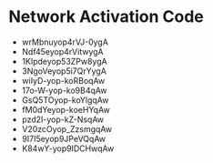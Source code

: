 # Network Activation Code
* wrMbnuyop4rVJ-0ygA
* Ndf45eyop4rVitwygA
* 1KIpdeyop53ZPw8ygA
* 3NgoVeyop5i7QrYygA
* wiIyD-yop-koRBoqAw
* 17o-W-yop-ko9B4qAw
* GsQ5TOyop-koYlgqAw
* fM0dYeyop-koeHYqAw
* pzd2I-yop-kZ-NsqAw
* V20zcOyop_ZzsmgqAw
* 9I7I5eyop9JPeVQqAw
* K84wY-yop9IDCHwqAw